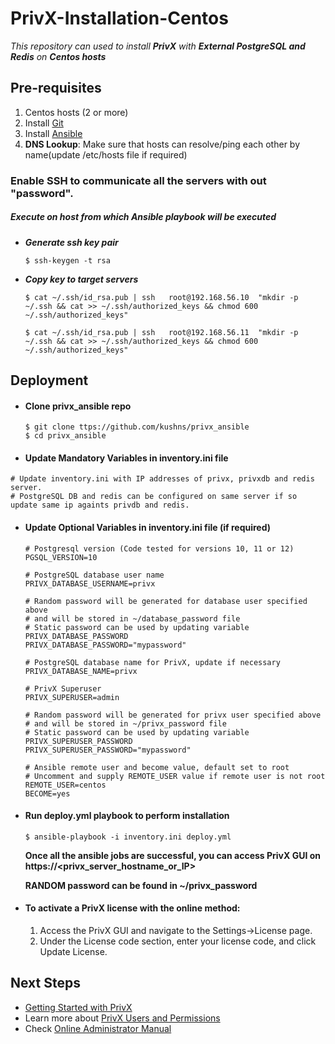# PrivX-Installation-Centos

*This repository can used to install ***PrivX*** with **External PostgreSQL and Redis** on ***Centos hosts****
 

## Pre-requisites

1.  Centos hosts (2 or more) 
1.  Install [Git](https://git-scm.com/downloads)
1.  Install [Ansible](https://docs.ansible.com/ansible/latest/installation_guide/intro_installation.html#installing-ansible-on-rhel-centos-or-fedora)
1.  **DNS Lookup**: Make sure that hosts can resolve/ping each other by name(update /etc/hosts file if required)
  
### Enable SSH to communicate all the servers with out "password".

##### Execute on host from which Ansible playbook will be executed
  
* ***Generate ssh key pair***

    `$ ssh-keygen -t rsa`

*   ***Copy key to target servers***

    `$ cat ~/.ssh/id_rsa.pub | ssh   root@192.168.56.10  "mkdir -p ~/.ssh && cat >> ~/.ssh/authorized_keys && chmod 600 ~/.ssh/authorized_keys"`
    
    `$ cat ~/.ssh/id_rsa.pub | ssh   root@192.168.56.11  "mkdir -p ~/.ssh && cat >> ~/.ssh/authorized_keys && chmod 600 ~/.ssh/authorized_keys"`


## Deployment

*   #### Clone privx_ansible repo
    ```
    $ git clone ttps://github.com/kushns/privx_ansible
    $ cd privx_ansible
    ```

*    #### Update Mandatory Variables in inventory.ini file
    # Update inventory.ini with IP addresses of privx, privxdb and redis server.
    # PostgreSQL DB and redis can be configured on same server if so update same ip againts privdb and redis. 



*   #### Update Optional Variables in inventory.ini file (if required)
    ```
    # Postgresql version (Code tested for versions 10, 11 or 12)
    PGSQL_VERSION=10
    
    # PostgreSQL database user name
    PRIVX_DATABASE_USERNAME=privx
    
    # Random password will be generated for database user specified above
    # and will be stored in ~/database_password file
    # Static password can be used by updating variable PRIVX_DATABASE_PASSWORD
    PRIVX_DATABASE_PASSWORD="mypassword"
    
    # PostgreSQL database name for PrivX, update if necessary
    PRIVX_DATABASE_NAME=privx
    
    # PrivX Superuser
    PRIVX_SUPERUSER=admin
    
    # Random password will be generated for privx user specified above
    # and will be stored in ~/privx_password file
    # Static password can be used by updating variable PRIVX_SUPERUSER_PASSWORD
    PRIVX_SUPERUSER_PASSWORD="mypassword"
    
    # Ansible remote user and become value, default set to root
    # Uncomment and supply REMOTE_USER value if remote user is not root
    REMOTE_USER=centos
    BECOME=yes 
    ```
*   #### Run deploy.yml playbook to perform installation
    ```
    $ ansible-playbook -i inventory.ini deploy.yml
    ```

    **Once all the ansible jobs are successful, you can access PrivX GUI on https://<privx_server_hostname_or_IP>**
    
    **RANDOM password can be found in ~/privx_password**

    
*   #### To activate a PrivX license with the online method:
    1. Access the PrivX GUI and navigate to the Settings→License page.
    2. Under the License code section, enter your license code, and click Update License.
    
    
## Next Steps
 * [Getting Started with PrivX](https://help.ssh.com/support/solutions/articles/36000194728-getting-started-with-privx)
 * Learn more about [PrivX Users and Permissions](https://help.ssh.com/support/solutions/articles/36000194730-privx-users-and-permissions)
 * Check [Online Administrator Manual](https://help.ssh.com/support/solutions/folders/36000185818)